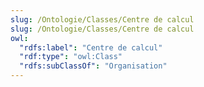 ```yaml
---
slug: /Ontologie/Classes/Centre de calcul
slug: /Ontologie/Classes/Centre de calcul
owl:
  "rdfs:label": "Centre de calcul"
  "rdf:type": "owl:Class"
  "rdfs:subClassOf": "Organisation"
---
```


<OntologyTable frontMatter={frontMatter}/>
